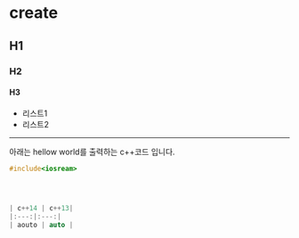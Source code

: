 # create
## H1
### H2
#### H3

- 리스트1
- 리스트2

----------------------------

아래는 hellow world를 출력하는 c++코드 입니다.
```cpp
#include<iosream>
  



| c++14 | c++13|
|:---:|:---:|
| aouto | auto |

